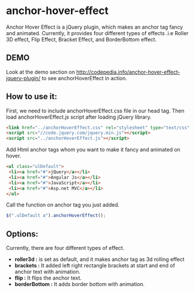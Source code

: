 # anchor-hover-effect
Anchor Hover Effect is a jQuery plugin, which makes an anchor tag fancy and animated. Currently, it provides four different types of effects .i.e Roller 3D effect, Flip Effect, Bracket Effect, and BorderBottom effect.

## DEMO
Look at the demo section on http://codepedia.info/anchor-hover-effect-jquery-plugin/ to see anchorHoverEffect in action.

## How to use it:
First, we need to include anchorHoverEffect.css file in our head tag. Then load anchorHoverEffect.js script after loading jQuery library.

```html
<link href="../anchorHoverEffect.css" rel="stylesheet" type="text/css" />
<script src="//code.jquery.com/jquery.min.js"></script>
<script src="../anchorHoverEffect.js"></script>
```
Add Html anchor tags whom you want to make it fancy and animated on hover.
```html
<ul class="ulDefault">
 <li><a href="#">jQuery</a></li>
 <li><a href="#">Angular Js</a></li>
 <li><a href="#">JavaScript</a></li>
 <li><a href="#">Asp.net MVC</a></li>
</ul>
```
Call the function on anchor tag you just added.
```javascript
$(".ulDefault a").anchorHoverEffect();
```

## Options:
Currently, there are four different types of effect.

* **roller3d :** is set as default, and it makes anchor tag as 3d rolling effect
* **brackets :** It added left right rectangle brackets at start and end of anchor text with animation.
* **flip :** It flips the anchor text.
* **borderBottom :** It adds border bottom with animation.
